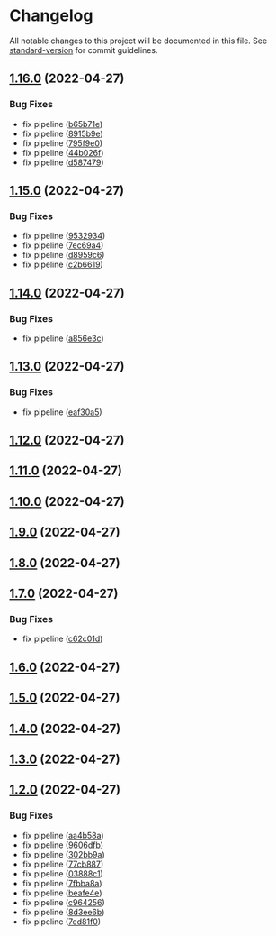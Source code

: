 # Changelog

All notable changes to this project will be documented in this file. See [standard-version](https://github.com/conventional-changelog/standard-version) for commit guidelines.

## [1.16.0](https://github.com/HarrisonHenri/myskills/compare/v1.15.0...v1.16.0) (2022-04-27)


### Bug Fixes

* fix pipeline ([b65b71e](https://github.com/HarrisonHenri/myskills/commit/b65b71e4e8d2888abc29dd70bc5bd0aa7603da3a))
* fix pipeline ([8915b9e](https://github.com/HarrisonHenri/myskills/commit/8915b9e2cacc3a24dd73027144d4144eac54d170))
* fix pipeline ([795f9e0](https://github.com/HarrisonHenri/myskills/commit/795f9e0f7a10988b84b30fb43c771d310b9cd215))
* fix pipeline ([44b026f](https://github.com/HarrisonHenri/myskills/commit/44b026fc52b2463bcd068158fae67f45c6144ab6))
* fix pipeline ([d587479](https://github.com/HarrisonHenri/myskills/commit/d5874796c366daec39cfd54c3cbbd73aefc5fb5f))

## [1.15.0](https://github.com/HarrisonHenri/myskills/compare/v1.14.0...v1.15.0) (2022-04-27)


### Bug Fixes

* fix pipeline ([9532934](https://github.com/HarrisonHenri/myskills/commit/95329342e1b96e0f4a0b14fd13dcbea5b37c6f18))
* fix pipeline ([7ec69a4](https://github.com/HarrisonHenri/myskills/commit/7ec69a4dc624aace2147f48cb2518ff189e2e9b5))
* fix pipeline ([d8959c6](https://github.com/HarrisonHenri/myskills/commit/d8959c686e03411841423bdb2e17ea4786ab53d0))
* fix pipeline ([c2b6619](https://github.com/HarrisonHenri/myskills/commit/c2b66198c485b1fa41b233ece0dcf2502c764028))

## [1.14.0](https://github.com/HarrisonHenri/myskills/compare/v1.13.0...v1.14.0) (2022-04-27)


### Bug Fixes

* fix pipeline ([a856e3c](https://github.com/HarrisonHenri/myskills/commit/a856e3c01675888ff858211c1959045d6cbcfbfd))

## [1.13.0](https://github.com/HarrisonHenri/myskills/compare/v1.12.0...v1.13.0) (2022-04-27)


### Bug Fixes

* fix pipeline ([eaf30a5](https://github.com/HarrisonHenri/myskills/commit/eaf30a5e84ee788cf6fa44d3f44302740f11277b))

## [1.12.0](https://github.com/HarrisonHenri/myskills/compare/v1.11.0...v1.12.0) (2022-04-27)

## [1.11.0](https://github.com/HarrisonHenri/myskills/compare/v1.10.0...v1.11.0) (2022-04-27)

## [1.10.0](https://github.com/HarrisonHenri/myskills/compare/v1.9.0...v1.10.0) (2022-04-27)

## [1.9.0](https://github.com/HarrisonHenri/myskills/compare/v1.8.0...v1.9.0) (2022-04-27)

## [1.8.0](https://github.com/HarrisonHenri/myskills/compare/v1.7.0...v1.8.0) (2022-04-27)

## [1.7.0](https://github.com/HarrisonHenri/myskills/compare/v1.6.0...v1.7.0) (2022-04-27)


### Bug Fixes

* fix pipeline ([c62c01d](https://github.com/HarrisonHenri/myskills/commit/c62c01da8b7a06d9f020b8fd28b24546585dc3ea))

## [1.6.0](https://github.com/HarrisonHenri/myskills/compare/v1.5.0...v1.6.0) (2022-04-27)

## [1.5.0](https://github.com/HarrisonHenri/myskills/compare/v1.4.0...v1.5.0) (2022-04-27)

## [1.4.0](https://github.com/HarrisonHenri/myskills/compare/v1.3.0...v1.4.0) (2022-04-27)

## [1.3.0](https://github.com/HarrisonHenri/myskills/compare/v1.2.0...v1.3.0) (2022-04-27)

## [1.2.0](https://github.com/HarrisonHenri/myskills/compare/v1.1.0...v1.2.0) (2022-04-27)


### Bug Fixes

* fix pipeline ([aa4b58a](https://github.com/HarrisonHenri/myskills/commit/aa4b58a4465a6fe0bfcd7ba2cfcd3ff5c11cb438))
* fix pipeline ([9606dfb](https://github.com/HarrisonHenri/myskills/commit/9606dfb73a1e633106f781d895c77de3cf2d392b))
* fix pipeline ([302bb9a](https://github.com/HarrisonHenri/myskills/commit/302bb9a777da82678fb382c09b9eda86290bb5f7))
* fix pipeline ([77cb887](https://github.com/HarrisonHenri/myskills/commit/77cb88736985c1c82637ef559a2eeea7cef4e3e0))
* fix pipeline ([03888c1](https://github.com/HarrisonHenri/myskills/commit/03888c155612b6c93c99915902ce34deb1abb3db))
* fix pipeline ([7fbba8a](https://github.com/HarrisonHenri/myskills/commit/7fbba8a37848af463a6270bc6d8b2a0584d0d6e6))
* fix pipeline ([beafe4e](https://github.com/HarrisonHenri/myskills/commit/beafe4ee7e38269a787e3b810c2d08e6603a7212))
* fix pipeline ([c964256](https://github.com/HarrisonHenri/myskills/commit/c9642561a023ddf61330e2a96d249f213cf962a7))
* fix pipeline ([8d3ee6b](https://github.com/HarrisonHenri/myskills/commit/8d3ee6bef0039e608afa87b6095c749e2e7de047))
* fix pipeline ([7ed81f0](https://github.com/HarrisonHenri/myskills/commit/7ed81f099506a4caefd1d37c6d4f9cd143ebcdfa))
